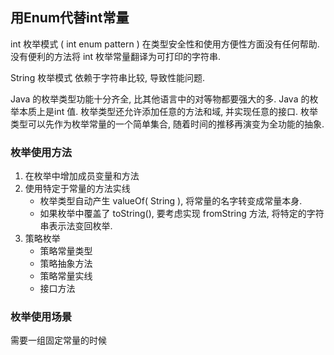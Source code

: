 ## 用Enum代替int常量
int 枚举模式 ( int enum pattern ) 在类型安全性和使用方便性方面没有任何帮助. 没有便利的方法将 int 枚举常量翻译为可打印的字符串.

String 枚举模式 依赖于字符串比较, 导致性能问题.

Java 的枚举类型功能十分齐全, 比其他语言中的对等物都要强大的多. Java 的枚举本质上是int 值. 枚举类型还允许添加任意的方法和域, 并实现任意的接口. 枚举类型可以先作为枚举常量的一个简单集合, 随着时间的推移再演变为全功能的抽象.

### 枚举使用方法
1. 在枚举中增加成员变量和方法
1. 使用特定于常量的方法实线
    * 枚举类型自动产生 valueOf( String ), 将常量的名字转变成常量本身.
    * 如果枚举中覆盖了 toString(), 要考虑实现 fromString 方法, 将特定的字符串表示法变回枚举. 
1. 策略枚举
    * 策略常量类型
    * 策略抽象方法
    * 策略常量实线
    * 接口方法

### 枚举使用场景
需要一组固定常量的时候 
